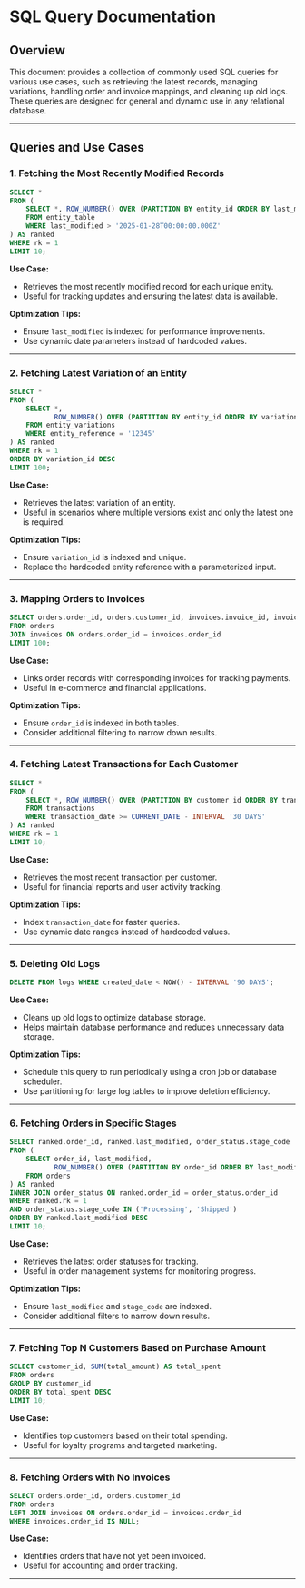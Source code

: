 # SQL Query Documentation

## Overview
This document provides a collection of commonly used SQL queries for various use cases, such as retrieving the latest records, managing variations, handling order and invoice mappings, and cleaning up old logs. These queries are designed for general and dynamic use in any relational database.

---

## Queries and Use Cases

### 1. Fetching the Most Recently Modified Records
```sql
SELECT *
FROM (
    SELECT *, ROW_NUMBER() OVER (PARTITION BY entity_id ORDER BY last_modified DESC) AS rk
    FROM entity_table
    WHERE last_modified > '2025-01-28T00:00:00.000Z' 
) AS ranked
WHERE rk = 1
LIMIT 10;
```
**Use Case:**
- Retrieves the most recently modified record for each unique entity.
- Useful for tracking updates and ensuring the latest data is available.

**Optimization Tips:**
- Ensure `last_modified` is indexed for performance improvements.
- Use dynamic date parameters instead of hardcoded values.

---

### 2. Fetching Latest Variation of an Entity
```sql
SELECT * 
FROM (
    SELECT *, 
           ROW_NUMBER() OVER (PARTITION BY entity_id ORDER BY variation_id DESC) AS rk
    FROM entity_variations
    WHERE entity_reference = '12345'
) AS ranked
WHERE rk = 1
ORDER BY variation_id DESC
LIMIT 100;
```
**Use Case:**
- Retrieves the latest variation of an entity.
- Useful in scenarios where multiple versions exist and only the latest one is required.

**Optimization Tips:**
- Ensure `variation_id` is indexed and unique.
- Replace the hardcoded entity reference with a parameterized input.

---

### 3. Mapping Orders to Invoices
```sql
SELECT orders.order_id, orders.customer_id, invoices.invoice_id, invoices.total_amount
FROM orders
JOIN invoices ON orders.order_id = invoices.order_id
LIMIT 100;
```
**Use Case:**
- Links order records with corresponding invoices for tracking payments.
- Useful in e-commerce and financial applications.

**Optimization Tips:**
- Ensure `order_id` is indexed in both tables.
- Consider additional filtering to narrow down results.

---

### 4. Fetching Latest Transactions for Each Customer
```sql
SELECT *
FROM (
    SELECT *, ROW_NUMBER() OVER (PARTITION BY customer_id ORDER BY transaction_date DESC) AS rk
    FROM transactions
    WHERE transaction_date >= CURRENT_DATE - INTERVAL '30 DAYS'
) AS ranked
WHERE rk = 1
LIMIT 10;
```
**Use Case:**
- Retrieves the most recent transaction per customer.
- Useful for financial reports and user activity tracking.

**Optimization Tips:**
- Index `transaction_date` for faster queries.
- Use dynamic date ranges instead of hardcoded values.

---

### 5. Deleting Old Logs
```sql
DELETE FROM logs WHERE created_date < NOW() - INTERVAL '90 DAYS';
```
**Use Case:**
- Cleans up old logs to optimize database storage.
- Helps maintain database performance and reduces unnecessary data storage.

**Optimization Tips:**
- Schedule this query to run periodically using a cron job or database scheduler.
- Use partitioning for large log tables to improve deletion efficiency.

---

### 6. Fetching Orders in Specific Stages
```sql
SELECT ranked.order_id, ranked.last_modified, order_status.stage_code
FROM (
    SELECT order_id, last_modified, 
           ROW_NUMBER() OVER (PARTITION BY order_id ORDER BY last_modified DESC) AS rk 
    FROM orders
) AS ranked
INNER JOIN order_status ON ranked.order_id = order_status.order_id
WHERE ranked.rk = 1
AND order_status.stage_code IN ('Processing', 'Shipped') 
ORDER BY ranked.last_modified DESC  
LIMIT 10;
```
**Use Case:**
- Retrieves the latest order statuses for tracking.
- Useful in order management systems for monitoring progress.

**Optimization Tips:**
- Ensure `last_modified` and `stage_code` are indexed.
- Consider additional filters to narrow down results.

---

### 7. Fetching Top N Customers Based on Purchase Amount
```sql
SELECT customer_id, SUM(total_amount) AS total_spent
FROM orders
GROUP BY customer_id
ORDER BY total_spent DESC
LIMIT 10;
```
**Use Case:**
- Identifies top customers based on their total spending.
- Useful for loyalty programs and targeted marketing.



---

### 8. Fetching Orders with No Invoices
```sql
SELECT orders.order_id, orders.customer_id
FROM orders
LEFT JOIN invoices ON orders.order_id = invoices.order_id
WHERE invoices.order_id IS NULL;
```
**Use Case:**
- Identifies orders that have not yet been invoiced.
- Useful for accounting and order tracking.



---



